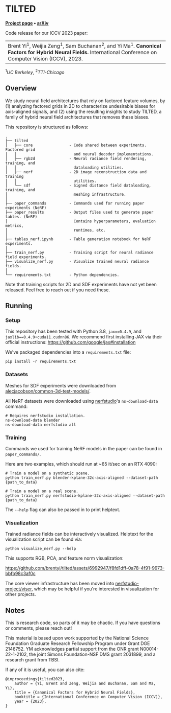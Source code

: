 # TILTED

**[Project page](https://brentyi.github.io/tilted/) &bull; [arXiv](https://arxiv.org/abs/2308.15461)**

Code release for our ICCV 2023 paper:

<table><tr><td>
    Brent Yi<sup>1</sup>, Weijia Zeng<sup>1</sup>, Sam Buchanan<sup>2</sup>, and Yi Ma<sup>1</sup>.
    <strong>Canonical Factors for Hybrid Neural Fields.</strong>
    International Conference on Computer Vision (ICCV), 2023.
</td></tr>
</table>
<sup>1</sup><em>UC Berkeley</em>, <sup>2</sup><em>TTI-Chicago</em>

## Overview

We study neural field architectures that rely on factored feature volumes, by
(1) analyzing factored grids in 2D to characterize undesirable biases for
axis-aligned signals, and (2) using the resulting insights to study TILTED, a
family of hybrid neural field architectures that removes these biases.

This repository is structured as follows:

```
.
├── tilted
│   ├── core                - Code shared between experiments. Factored grid
│   │                         and neural decoder implementations.
│   ├── rgb2d               - Neural radiance field rendering, training, and
│   │                         dataloading utilities.
│   ├── nerf                - 2D image reconstruction data and training
│   │                         utilities.
│   └── sdf                 - Signed distance field dataloading, training, and
│                             meshing infrastructure.
│
├── paper_commands          - Commands used for running paper experiments (NeRF)
├── paper_results           - Output files used to generate paper tables. (NeRF)
│                             Contains hyperparameters, evaluation metrics,
│                             runtimes, etc.
│
├── tables_nerf.ipynb       - Table generation notebook for NeRF experiments.
│
├── train_nerf.py           - Training script for neural radiance field experiments.
├── visualize_nerf.py       - Visualize trained neural radiance fields.
│
└── requirements.txt        - Python dependencies.
```

Note that training scripts for 2D and SDF experiments have not yet been
released. Feel free to reach out if you need these.

## Running

### Setup

This repository has been tested with Python 3.8, `jax==0.4.9`, and
`jaxlib==0.4.9+cuda11.cudnn86`. We recommend first installing JAX via their
official instructions: https://github.com/google/jax#installation

We've packaged dependencies into a `requirements.txt` file:

```
pip install -r requirements.txt
```

### Datasets

Meshes for SDF experiments were downloaded from
[alecjacobson/common-3d-test-models/](https://github.com/alecjacobson/common-3d-test-models/).

All NeRF datasets were downloaded using
[nerfstudio](https://github.com/nerfstudio-project/nerfstudio)'s
`ns-download-data` command:

```
# Requires nerfstudio installation.
ns-download-data blender
ns-download-data nerfstudio all
```

### Training

Commands we used for training NeRF models in the paper can be found in
`paper_commands/`.

Here are two examples, which should run at ~65 it/sec on an RTX 4090:

```
# Train a model on a synthetic scene.
python train_nerf.py blender-kplane-32c-axis-aligned --dataset-path {path_to_data}

# Train a model on a real scene.
python train_nerf.py nerfstudio-kplane-32c-axis-aligned --dataset-path {path_to_data}
```

The `--help` flag can also be passed in to print helptext.

### Visualization

Trained radiance fields can be interactively visualized. Helptext for the
visualization script can be found via:

```
python visualize_nerf.py --help
```

This supports RGB, PCA, and feature norm visualization:

https://github.com/brentyi/tilted/assets/6992947/f8fd1dff-0a78-4f91-9973-bbfb98c3af0c

The core viewer infrastructure has been moved into
[nerfstudio-project/viser](https://github.com/nerfstudio-project/viser), which
may be helpful if you're interested in visualization for other projects.

## Notes

This is research code, so parts of it may be chaotic. If you have questions or
comments, please reach out!

This material is based upon work supported by the National Science Foundation
Graduate Research Fellowship Program under Grant DGE 2146752. YM acknowledges
partial support from the ONR grant N00014-22-1-2102, the joint Simons
Foundation-NSF DMS grant 2031899, and a research grant from TBSI.

If any of it is useful, you can also cite:

```
@inproceedings{tilted2023,
    author = {Yi, Brent and Zeng, Weijia and Buchanan, Sam and Ma, Yi},
    title = {Canonical Factors for Hybrid Neural Fields},
    booktitle = {International Conference on Computer Vision (ICCV)},
    year = {2023},
}
```
